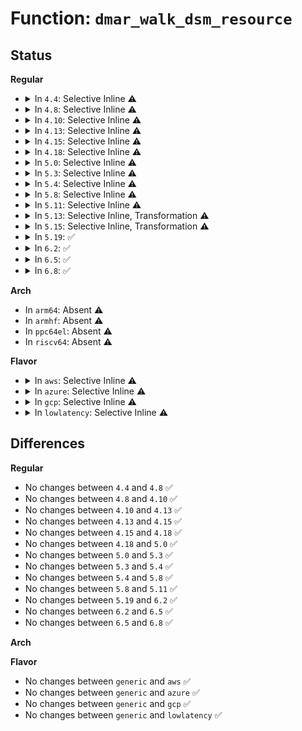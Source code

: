 # Function: <code>dmar_walk_dsm_resource</code>

## Status
<b>Regular</b>
<ul>
<li>
<details>
<summary>In <code>4.4</code>: Selective Inline ⚠️</summary>

```c
int dmar_walk_dsm_resource(acpi_handle handle, int func, dmar_res_handler_t handler, void *arg);
```

**Collision:** Unique Static

**Inline:** Selective

**Transformation:** False

**Instances:**

```
In drivers/iommu/dmar.c (ffffffff815337b0)
Location: drivers/iommu/dmar.c:1800
Inline: True
Direct callers:
  - drivers/iommu/dmar.c:dmar_device_hotplug
  - drivers/iommu/dmar.c:dmar_device_hotplug
  - drivers/iommu/dmar.c:dmar_device_hotplug
  - drivers/iommu/dmar.c:dmar_device_hotplug
  - drivers/iommu/dmar.c:dmar_device_hotplug
  - drivers/iommu/dmar.c:dmar_device_hotplug
  - drivers/iommu/dmar.c:dmar_device_hotplug
  - drivers/iommu/dmar.c:dmar_device_hotplug
  - drivers/iommu/dmar.c:dmar_device_hotplug
  - drivers/iommu/dmar.c:dmar_device_hotplug
  - drivers/iommu/dmar.c:dmar_device_hotplug
  - drivers/iommu/dmar.c:dmar_device_hotplug
  - drivers/iommu/dmar.c:dmar_device_hotplug
```
**Symbols:**

```
ffffffff815337b0-ffffffff81533893: dmar_walk_dsm_resource (STB_LOCAL)
```
</details>
</li>
<li>
<details>
<summary>In <code>4.8</code>: Selective Inline ⚠️</summary>

```c
int dmar_walk_dsm_resource(acpi_handle handle, int func, dmar_res_handler_t handler, void *arg);
```

**Collision:** Unique Static

**Inline:** Selective

**Transformation:** False

**Instances:**

```
In drivers/iommu/dmar.c (ffffffff81588040)
Location: drivers/iommu/dmar.c:1820
Inline: True
Direct callers:
  - drivers/iommu/dmar.c:dmar_device_hotplug
  - drivers/iommu/dmar.c:dmar_device_hotplug
  - drivers/iommu/dmar.c:dmar_device_hotplug
  - drivers/iommu/dmar.c:dmar_device_hotplug
  - drivers/iommu/dmar.c:dmar_device_hotplug
  - drivers/iommu/dmar.c:dmar_device_hotplug
  - drivers/iommu/dmar.c:dmar_device_hotplug
  - drivers/iommu/dmar.c:dmar_device_hotplug
  - drivers/iommu/dmar.c:dmar_device_hotplug
  - drivers/iommu/dmar.c:dmar_device_hotplug
  - drivers/iommu/dmar.c:dmar_device_hotplug
  - drivers/iommu/dmar.c:dmar_device_hotplug
  - drivers/iommu/dmar.c:dmar_device_hotplug
```
**Symbols:**

```
ffffffff81588040-ffffffff81588128: dmar_walk_dsm_resource (STB_LOCAL)
```
</details>
</li>
<li>
<details>
<summary>In <code>4.10</code>: Selective Inline ⚠️</summary>

```c
int dmar_walk_dsm_resource(acpi_handle handle, int func, dmar_res_handler_t handler, void *arg);
```

**Collision:** Unique Static

**Inline:** Selective

**Transformation:** False

**Instances:**

```
In drivers/iommu/dmar.c (ffffffff815b5700)
Location: drivers/iommu/dmar.c:1821
Inline: True
Direct callers:
  - drivers/iommu/dmar.c:dmar_device_hotplug
  - drivers/iommu/dmar.c:dmar_device_hotplug
  - drivers/iommu/dmar.c:dmar_device_hotplug
  - drivers/iommu/dmar.c:dmar_device_hotplug
  - drivers/iommu/dmar.c:dmar_device_hotplug
  - drivers/iommu/dmar.c:dmar_device_hotplug
  - drivers/iommu/dmar.c:dmar_device_hotplug
  - drivers/iommu/dmar.c:dmar_device_hotplug
  - drivers/iommu/dmar.c:dmar_device_hotplug
  - drivers/iommu/dmar.c:dmar_device_hotplug
  - drivers/iommu/dmar.c:dmar_device_hotplug
  - drivers/iommu/dmar.c:dmar_device_hotplug
  - drivers/iommu/dmar.c:dmar_device_hotplug
```
**Symbols:**

```
ffffffff815b5700-ffffffff815b57e8: dmar_walk_dsm_resource (STB_LOCAL)
```
</details>
</li>
<li>
<details>
<summary>In <code>4.13</code>: Selective Inline ⚠️</summary>

```c
int dmar_walk_dsm_resource(acpi_handle handle, int func, dmar_res_handler_t handler, void *arg);
```

**Collision:** Unique Static

**Inline:** Selective

**Transformation:** False

**Instances:**

```
In drivers/iommu/dmar.c (ffffffff815cb560)
Location: drivers/iommu/dmar.c:1829
Inline: True
Direct callers:
  - drivers/iommu/dmar.c:dmar_device_hotplug
  - drivers/iommu/dmar.c:dmar_device_hotplug
  - drivers/iommu/dmar.c:dmar_device_hotplug
  - drivers/iommu/dmar.c:dmar_device_hotplug
  - drivers/iommu/dmar.c:dmar_device_hotplug
  - drivers/iommu/dmar.c:dmar_device_hotplug
  - drivers/iommu/dmar.c:dmar_device_hotplug
  - drivers/iommu/dmar.c:dmar_device_hotplug
  - drivers/iommu/dmar.c:dmar_device_hotplug
  - drivers/iommu/dmar.c:dmar_device_hotplug
  - drivers/iommu/dmar.c:dmar_device_hotplug
  - drivers/iommu/dmar.c:dmar_device_hotplug
  - drivers/iommu/dmar.c:dmar_device_hotplug
```
**Symbols:**

```
ffffffff815cb560-ffffffff815cb648: dmar_walk_dsm_resource (STB_LOCAL)
```
</details>
</li>
<li>
<details>
<summary>In <code>4.15</code>: Selective Inline ⚠️</summary>

```c
int dmar_walk_dsm_resource(acpi_handle handle, int func, dmar_res_handler_t handler, void *arg);
```

**Collision:** Unique Static

**Inline:** Selective

**Transformation:** False

**Instances:**

```
In drivers/iommu/dmar.c (ffffffff81632330)
Location: drivers/iommu/dmar.c:1833
Inline: True
Direct callers:
  - drivers/iommu/dmar.c:dmar_device_hotplug
  - drivers/iommu/dmar.c:dmar_device_hotplug
  - drivers/iommu/dmar.c:dmar_device_hotplug
  - drivers/iommu/dmar.c:dmar_device_hotplug
  - drivers/iommu/dmar.c:dmar_device_hotplug
  - drivers/iommu/dmar.c:dmar_device_hotplug
  - drivers/iommu/dmar.c:dmar_device_hotplug
  - drivers/iommu/dmar.c:dmar_device_hotplug
  - drivers/iommu/dmar.c:dmar_device_hotplug
  - drivers/iommu/dmar.c:dmar_device_hotplug
  - drivers/iommu/dmar.c:dmar_device_hotplug
  - drivers/iommu/dmar.c:dmar_device_hotplug
  - drivers/iommu/dmar.c:dmar_device_hotplug
```
**Symbols:**

```
ffffffff81632330-ffffffff81632418: dmar_walk_dsm_resource (STB_LOCAL)
```
</details>
</li>
<li>
<details>
<summary>In <code>4.18</code>: Selective Inline ⚠️</summary>

```c
int dmar_walk_dsm_resource(acpi_handle handle, int func, dmar_res_handler_t handler, void *arg);
```

**Collision:** Unique Static

**Inline:** Selective

**Transformation:** False

**Instances:**

```
In drivers/iommu/dmar.c (ffffffff8166d610)
Location: drivers/iommu/dmar.c:1831
Inline: True
Direct callers:
  - drivers/iommu/dmar.c:dmar_device_hotplug
  - drivers/iommu/dmar.c:dmar_device_hotplug
  - drivers/iommu/dmar.c:dmar_device_hotplug
  - drivers/iommu/dmar.c:dmar_device_hotplug
  - drivers/iommu/dmar.c:dmar_device_hotplug
  - drivers/iommu/dmar.c:dmar_device_hotplug
  - drivers/iommu/dmar.c:dmar_device_hotplug
  - drivers/iommu/dmar.c:dmar_device_hotplug
  - drivers/iommu/dmar.c:dmar_device_hotplug
  - drivers/iommu/dmar.c:dmar_device_hotplug
  - drivers/iommu/dmar.c:dmar_device_hotplug
  - drivers/iommu/dmar.c:dmar_device_hotplug
  - drivers/iommu/dmar.c:dmar_device_hotplug
```
**Symbols:**

```
ffffffff8166d610-ffffffff8166d70d: dmar_walk_dsm_resource (STB_LOCAL)
```
</details>
</li>
<li>
<details>
<summary>In <code>5.0</code>: Selective Inline ⚠️</summary>

```c
int dmar_walk_dsm_resource(acpi_handle handle, int func, dmar_res_handler_t handler, void *arg);
```

**Collision:** Unique Static

**Inline:** Selective

**Transformation:** False

**Instances:**

```
In drivers/iommu/dmar.c (ffffffff8168ba20)
Location: drivers/iommu/dmar.c:1862
Inline: True
Direct callers:
  - drivers/iommu/dmar.c:dmar_device_hotplug
  - drivers/iommu/dmar.c:dmar_device_hotplug
  - drivers/iommu/dmar.c:dmar_device_hotplug
  - drivers/iommu/dmar.c:dmar_device_hotplug
  - drivers/iommu/dmar.c:dmar_device_hotplug
  - drivers/iommu/dmar.c:dmar_device_hotplug
  - drivers/iommu/dmar.c:dmar_device_hotplug
  - drivers/iommu/dmar.c:dmar_device_hotplug
  - drivers/iommu/dmar.c:dmar_device_hotplug
  - drivers/iommu/dmar.c:dmar_device_hotplug
  - drivers/iommu/dmar.c:dmar_device_hotplug
  - drivers/iommu/dmar.c:dmar_device_hotplug
  - drivers/iommu/dmar.c:dmar_device_hotplug
```
**Symbols:**

```
ffffffff8168ba20-ffffffff8168bb1d: dmar_walk_dsm_resource (STB_LOCAL)
```
</details>
</li>
<li>
<details>
<summary>In <code>5.3</code>: Selective Inline ⚠️</summary>

```c
int dmar_walk_dsm_resource(acpi_handle handle, int func, dmar_res_handler_t handler, void *arg);
```

**Collision:** Unique Static

**Inline:** Selective

**Transformation:** False

**Instances:**

```
In drivers/iommu/dmar.c (ffffffff816c3420)
Location: drivers/iommu/dmar.c:1851
Inline: True
Direct callers:
  - drivers/iommu/dmar.c:dmar_device_hotplug
  - drivers/iommu/dmar.c:dmar_device_hotplug
  - drivers/iommu/dmar.c:dmar_device_hotplug
  - drivers/iommu/dmar.c:dmar_device_hotplug
  - drivers/iommu/dmar.c:dmar_device_hotplug
  - drivers/iommu/dmar.c:dmar_device_hotplug
  - drivers/iommu/dmar.c:dmar_device_hotplug
  - drivers/iommu/dmar.c:dmar_device_hotplug
  - drivers/iommu/dmar.c:dmar_device_hotplug
  - drivers/iommu/dmar.c:dmar_device_hotplug
  - drivers/iommu/dmar.c:dmar_device_hotplug
  - drivers/iommu/dmar.c:dmar_device_hotplug
  - drivers/iommu/dmar.c:dmar_device_hotplug
```
**Symbols:**

```
ffffffff816c3420-ffffffff816c350d: dmar_walk_dsm_resource (STB_LOCAL)
```
</details>
</li>
<li>
<details>
<summary>In <code>5.4</code>: Selective Inline ⚠️</summary>

```c
int dmar_walk_dsm_resource(acpi_handle handle, int func, dmar_res_handler_t handler, void *arg);
```

**Collision:** Unique Static

**Inline:** Selective

**Transformation:** False

**Instances:**

```
In drivers/iommu/dmar.c (ffffffff816e6370)
Location: drivers/iommu/dmar.c:1929
Inline: True
Direct callers:
  - drivers/iommu/dmar.c:dmar_device_hotplug
  - drivers/iommu/dmar.c:dmar_device_hotplug
  - drivers/iommu/dmar.c:dmar_device_hotplug
  - drivers/iommu/dmar.c:dmar_device_hotplug
  - drivers/iommu/dmar.c:dmar_device_hotplug
  - drivers/iommu/dmar.c:dmar_device_hotplug
  - drivers/iommu/dmar.c:dmar_device_hotplug
  - drivers/iommu/dmar.c:dmar_device_hotplug
  - drivers/iommu/dmar.c:dmar_device_hotplug
  - drivers/iommu/dmar.c:dmar_device_hotplug
  - drivers/iommu/dmar.c:dmar_device_hotplug
  - drivers/iommu/dmar.c:dmar_device_hotplug
  - drivers/iommu/dmar.c:dmar_device_hotplug
```
**Symbols:**

```
ffffffff816e6370-ffffffff816e645d: dmar_walk_dsm_resource (STB_LOCAL)
```
</details>
</li>
<li>
<details>
<summary>In <code>5.8</code>: Selective Inline ⚠️</summary>

```c
int dmar_walk_dsm_resource(acpi_handle handle, int func, dmar_res_handler_t handler, void *arg);
```

**Collision:** Unique Static

**Inline:** Selective

**Transformation:** False

**Instances:**

```
In drivers/iommu/intel/dmar.c (ffffffff8179c870)
Location: drivers/iommu/intel/dmar.c:2045
Inline: True
Direct callers:
  - drivers/iommu/intel/dmar.c:dmar_hotplug_remove
  - drivers/iommu/intel/dmar.c:dmar_hotplug_remove
  - drivers/iommu/intel/dmar.c:dmar_hotplug_remove
  - drivers/iommu/intel/dmar.c:dmar_hotplug_remove
  - drivers/iommu/intel/dmar.c:dmar_hotplug_remove
  - drivers/iommu/intel/dmar.c:dmar_hotplug_insert
  - drivers/iommu/intel/dmar.c:dmar_hotplug_insert
  - drivers/iommu/intel/dmar.c:dmar_hotplug_insert
  - drivers/iommu/intel/dmar.c:dmar_hotplug_insert
  - drivers/iommu/intel/dmar.c:dmar_hotplug_insert
  - drivers/iommu/intel/dmar.c:dmar_hotplug_insert
  - drivers/iommu/intel/dmar.c:dmar_hotplug_insert
  - drivers/iommu/intel/dmar.c:dmar_hotplug_insert
```
**Symbols:**

```
ffffffff8179c870-ffffffff8179c95b: dmar_walk_dsm_resource (STB_LOCAL)
```
</details>
</li>
<li>
<details>
<summary>In <code>5.11</code>: Selective Inline ⚠️</summary>

```c
int dmar_walk_dsm_resource(acpi_handle handle, int func, dmar_res_handler_t handler, void *arg);
```

**Collision:** Unique Static

**Inline:** Selective

**Transformation:** False

**Instances:**

```
In drivers/iommu/intel/dmar.c (ffffffff817aa540)
Location: drivers/iommu/intel/dmar.c:2083
Inline: True
Direct callers:
  - drivers/iommu/intel/dmar.c:dmar_hotplug_remove
  - drivers/iommu/intel/dmar.c:dmar_hotplug_remove
  - drivers/iommu/intel/dmar.c:dmar_hotplug_remove
  - drivers/iommu/intel/dmar.c:dmar_hotplug_remove
  - drivers/iommu/intel/dmar.c:dmar_hotplug_remove
  - drivers/iommu/intel/dmar.c:dmar_hotplug_insert
  - drivers/iommu/intel/dmar.c:dmar_hotplug_insert
  - drivers/iommu/intel/dmar.c:dmar_hotplug_insert
  - drivers/iommu/intel/dmar.c:dmar_hotplug_insert
  - drivers/iommu/intel/dmar.c:dmar_hotplug_insert
  - drivers/iommu/intel/dmar.c:dmar_hotplug_insert
  - drivers/iommu/intel/dmar.c:dmar_hotplug_insert
  - drivers/iommu/intel/dmar.c:dmar_hotplug_insert
```
**Symbols:**

```
ffffffff817aa540-ffffffff817aa62b: dmar_walk_dsm_resource (STB_LOCAL)
```
</details>
</li>
<li>
<details>
<summary>In <code>5.13</code>: Selective Inline, Transformation ⚠️</summary>

**Collision:** Unique Static

**Inline:** Selective

**Transformation:** True

**Instances:**

```
In drivers/iommu/intel/dmar.c (ffffffff8178dbf8)
Location: drivers/iommu/intel/dmar.c:2153
Inline: True
Inline callers:
  - drivers/iommu/intel/dmar.c:dmar_device_hotplug
  - drivers/iommu/intel/dmar.c:dmar_device_hotplug
  - drivers/iommu/intel/dmar.c:dmar_device_hotplug
  - drivers/iommu/intel/dmar.c:dmar_device_hotplug
  - drivers/iommu/intel/dmar.c:dmar_device_hotplug
  - drivers/iommu/intel/dmar.c:dmar_device_hotplug
  - drivers/iommu/intel/dmar.c:dmar_device_hotplug
  - drivers/iommu/intel/dmar.c:dmar_device_hotplug
  - drivers/iommu/intel/dmar.c:dmar_device_hotplug
  - drivers/iommu/intel/dmar.c:dmar_device_hotplug
  - drivers/iommu/intel/dmar.c:dmar_device_hotplug
  - drivers/iommu/intel/dmar.c:dmar_device_hotplug
  - drivers/iommu/intel/dmar.c:dmar_device_hotplug
Direct callers:
  - drivers/iommu/intel/dmar.c:dmar_device_hotplug
  - drivers/iommu/intel/dmar.c:dmar_device_hotplug
  - drivers/iommu/intel/dmar.c:dmar_device_hotplug
  - drivers/iommu/intel/dmar.c:dmar_device_hotplug
  - drivers/iommu/intel/dmar.c:dmar_device_hotplug
  - drivers/iommu/intel/dmar.c:dmar_device_hotplug
  - drivers/iommu/intel/dmar.c:dmar_device_hotplug
  - drivers/iommu/intel/dmar.c:dmar_device_hotplug
  - drivers/iommu/intel/dmar.c:dmar_device_hotplug
  - drivers/iommu/intel/dmar.c:dmar_device_hotplug
  - drivers/iommu/intel/dmar.c:dmar_device_hotplug
  - drivers/iommu/intel/dmar.c:dmar_device_hotplug
  - drivers/iommu/intel/dmar.c:dmar_device_hotplug
```
**Symbols:**

```
ffffffff8178d2e0-ffffffff8178d3ac: dmar_walk_dsm_resource.part.0 (STB_LOCAL)
```
</details>
</li>
<li>
<details>
<summary>In <code>5.15</code>: Selective Inline, Transformation ⚠️</summary>

**Collision:** Unique Static

**Inline:** Selective

**Transformation:** True

**Instances:**

```
In drivers/iommu/intel/dmar.c (ffffffff81815488)
Location: drivers/iommu/intel/dmar.c:2189
Inline: True
Inline callers:
  - drivers/iommu/intel/dmar.c:dmar_device_hotplug
  - drivers/iommu/intel/dmar.c:dmar_device_hotplug
  - drivers/iommu/intel/dmar.c:dmar_device_hotplug
  - drivers/iommu/intel/dmar.c:dmar_device_hotplug
  - drivers/iommu/intel/dmar.c:dmar_device_hotplug
  - drivers/iommu/intel/dmar.c:dmar_device_hotplug
  - drivers/iommu/intel/dmar.c:dmar_device_hotplug
  - drivers/iommu/intel/dmar.c:dmar_device_hotplug
  - drivers/iommu/intel/dmar.c:dmar_device_hotplug
  - drivers/iommu/intel/dmar.c:dmar_device_hotplug
  - drivers/iommu/intel/dmar.c:dmar_device_hotplug
  - drivers/iommu/intel/dmar.c:dmar_device_hotplug
  - drivers/iommu/intel/dmar.c:dmar_device_hotplug
Direct callers:
  - drivers/iommu/intel/dmar.c:dmar_device_hotplug
  - drivers/iommu/intel/dmar.c:dmar_device_hotplug
  - drivers/iommu/intel/dmar.c:dmar_device_hotplug
  - drivers/iommu/intel/dmar.c:dmar_device_hotplug
  - drivers/iommu/intel/dmar.c:dmar_device_hotplug
  - drivers/iommu/intel/dmar.c:dmar_device_hotplug
  - drivers/iommu/intel/dmar.c:dmar_device_hotplug
  - drivers/iommu/intel/dmar.c:dmar_device_hotplug
  - drivers/iommu/intel/dmar.c:dmar_device_hotplug
  - drivers/iommu/intel/dmar.c:dmar_device_hotplug
  - drivers/iommu/intel/dmar.c:dmar_device_hotplug
  - drivers/iommu/intel/dmar.c:dmar_device_hotplug
  - drivers/iommu/intel/dmar.c:dmar_device_hotplug
```
**Symbols:**

```
ffffffff81814a30-ffffffff81814b9c: dmar_walk_dsm_resource.part.0 (STB_LOCAL)
```
</details>
</li>
<li>
<details>
<summary>In <code>5.19</code>: ✅</summary>

```c
int dmar_walk_dsm_resource(acpi_handle handle, int func, dmar_res_handler_t handler, void *arg);
```

**Collision:** Unique Static

**Inline:** No

**Transformation:** False

**Instances:**

```
In drivers/iommu/intel/dmar.c (ffffffff819558e0)
Location: drivers/iommu/intel/dmar.c:2190
Inline: False
Direct callers:
  - drivers/iommu/intel/dmar.c:dmar_device_hotplug
  - drivers/iommu/intel/dmar.c:dmar_device_hotplug
  - drivers/iommu/intel/dmar.c:dmar_device_hotplug
  - drivers/iommu/intel/dmar.c:dmar_device_hotplug
  - drivers/iommu/intel/dmar.c:dmar_device_hotplug
  - drivers/iommu/intel/dmar.c:dmar_device_hotplug
  - drivers/iommu/intel/dmar.c:dmar_device_hotplug
  - drivers/iommu/intel/dmar.c:dmar_device_hotplug
  - drivers/iommu/intel/dmar.c:dmar_device_hotplug
  - drivers/iommu/intel/dmar.c:dmar_device_hotplug
  - drivers/iommu/intel/dmar.c:dmar_device_hotplug
  - drivers/iommu/intel/dmar.c:dmar_device_hotplug
  - drivers/iommu/intel/dmar.c:dmar_device_hotplug
```
**Symbols:**

```
ffffffff819558e0-ffffffff81955ab5: dmar_walk_dsm_resource (STB_LOCAL)
```
</details>
</li>
<li>
<details>
<summary>In <code>6.2</code>: ✅</summary>

```c
int dmar_walk_dsm_resource(acpi_handle handle, int func, dmar_res_handler_t handler, void *arg);
```

**Collision:** Unique Static

**Inline:** No

**Transformation:** False

**Instances:**

```
In drivers/iommu/intel/dmar.c (ffffffff81abc3f0)
Location: drivers/iommu/intel/dmar.c:2179
Inline: False
Direct callers:
  - drivers/iommu/intel/dmar.c:dmar_device_hotplug
  - drivers/iommu/intel/dmar.c:dmar_device_hotplug
  - drivers/iommu/intel/dmar.c:dmar_device_hotplug
  - drivers/iommu/intel/dmar.c:dmar_device_hotplug
  - drivers/iommu/intel/dmar.c:dmar_device_hotplug
  - drivers/iommu/intel/dmar.c:dmar_device_hotplug
  - drivers/iommu/intel/dmar.c:dmar_device_hotplug
  - drivers/iommu/intel/dmar.c:dmar_device_hotplug
  - drivers/iommu/intel/dmar.c:dmar_device_hotplug
  - drivers/iommu/intel/dmar.c:dmar_device_hotplug
  - drivers/iommu/intel/dmar.c:dmar_device_hotplug
  - drivers/iommu/intel/dmar.c:dmar_device_hotplug
  - drivers/iommu/intel/dmar.c:dmar_device_hotplug
```
**Symbols:**

```
ffffffff81abc3f0-ffffffff81abc5c5: dmar_walk_dsm_resource (STB_LOCAL)
```
</details>
</li>
<li>
<details>
<summary>In <code>6.5</code>: ✅</summary>

```c
int dmar_walk_dsm_resource(acpi_handle handle, int func, dmar_res_handler_t handler, void *arg);
```

**Collision:** Unique Static

**Inline:** No

**Transformation:** False

**Instances:**

```
In drivers/iommu/intel/dmar.c (ffffffff81b08ce0)
Location: drivers/iommu/intel/dmar.c:2202
Inline: False
Direct callers:
  - drivers/iommu/intel/dmar.c:dmar_device_hotplug
  - drivers/iommu/intel/dmar.c:dmar_device_hotplug
  - drivers/iommu/intel/dmar.c:dmar_device_hotplug
  - drivers/iommu/intel/dmar.c:dmar_device_hotplug
  - drivers/iommu/intel/dmar.c:dmar_device_hotplug
  - drivers/iommu/intel/dmar.c:dmar_device_hotplug
  - drivers/iommu/intel/dmar.c:dmar_device_hotplug
  - drivers/iommu/intel/dmar.c:dmar_device_hotplug
  - drivers/iommu/intel/dmar.c:dmar_device_hotplug
  - drivers/iommu/intel/dmar.c:dmar_device_hotplug
  - drivers/iommu/intel/dmar.c:dmar_device_hotplug
  - drivers/iommu/intel/dmar.c:dmar_device_hotplug
  - drivers/iommu/intel/dmar.c:dmar_device_hotplug
```
**Symbols:**

```
ffffffff81b08ce0-ffffffff81b08eb5: dmar_walk_dsm_resource (STB_LOCAL)
```
</details>
</li>
<li>
<details>
<summary>In <code>6.8</code>: ✅</summary>

```c
int dmar_walk_dsm_resource(acpi_handle handle, int func, dmar_res_handler_t handler, void *arg);
```

**Collision:** Unique Static

**Inline:** No

**Transformation:** False

**Instances:**

```
In drivers/iommu/intel/dmar.c (ffffffff81b5cd00)
Location: drivers/iommu/intel/dmar.c:2220
Inline: False
Direct callers:
  - drivers/iommu/intel/dmar.c:dmar_device_hotplug
  - drivers/iommu/intel/dmar.c:dmar_device_hotplug
  - drivers/iommu/intel/dmar.c:dmar_device_hotplug
  - drivers/iommu/intel/dmar.c:dmar_device_hotplug
  - drivers/iommu/intel/dmar.c:dmar_device_hotplug
  - drivers/iommu/intel/dmar.c:dmar_device_hotplug
  - drivers/iommu/intel/dmar.c:dmar_device_hotplug
  - drivers/iommu/intel/dmar.c:dmar_device_hotplug
  - drivers/iommu/intel/dmar.c:dmar_device_hotplug
  - drivers/iommu/intel/dmar.c:dmar_device_hotplug
  - drivers/iommu/intel/dmar.c:dmar_device_hotplug
  - drivers/iommu/intel/dmar.c:dmar_device_hotplug
  - drivers/iommu/intel/dmar.c:dmar_device_hotplug
```
**Symbols:**

```
ffffffff81b5cd00-ffffffff81b5ced5: dmar_walk_dsm_resource (STB_LOCAL)
```
</details>
</li>
</ul>
<b>Arch</b>
<ul>
<li>
In <code>arm64</code>: Absent ⚠️
</li>
<li>
In <code>armhf</code>: Absent ⚠️
</li>
<li>
In <code>ppc64el</code>: Absent ⚠️
</li>
<li>
In <code>riscv64</code>: Absent ⚠️
</li>
</ul>
<b>Flavor</b>
<ul>
<li>
<details>
<summary>In <code>aws</code>: Selective Inline ⚠️</summary>

```c
int dmar_walk_dsm_resource(acpi_handle handle, int func, dmar_res_handler_t handler, void *arg);
```

**Collision:** Unique Static

**Inline:** Selective

**Transformation:** False

**Instances:**

```
In drivers/iommu/dmar.c (ffffffff816abe50)
Location: drivers/iommu/dmar.c:1929
Inline: True
Direct callers:
  - drivers/iommu/dmar.c:dmar_device_hotplug
  - drivers/iommu/dmar.c:dmar_device_hotplug
  - drivers/iommu/dmar.c:dmar_device_hotplug
  - drivers/iommu/dmar.c:dmar_device_hotplug
  - drivers/iommu/dmar.c:dmar_device_hotplug
  - drivers/iommu/dmar.c:dmar_device_hotplug
  - drivers/iommu/dmar.c:dmar_device_hotplug
  - drivers/iommu/dmar.c:dmar_device_hotplug
  - drivers/iommu/dmar.c:dmar_device_hotplug
  - drivers/iommu/dmar.c:dmar_device_hotplug
  - drivers/iommu/dmar.c:dmar_device_hotplug
  - drivers/iommu/dmar.c:dmar_device_hotplug
  - drivers/iommu/dmar.c:dmar_device_hotplug
```
**Symbols:**

```
ffffffff816abe50-ffffffff816abf3d: dmar_walk_dsm_resource (STB_LOCAL)
```
</details>
</li>
<li>
<details>
<summary>In <code>azure</code>: Selective Inline ⚠️</summary>

```c
int dmar_walk_dsm_resource(acpi_handle handle, int func, dmar_res_handler_t handler, void *arg);
```

**Collision:** Unique Static

**Inline:** Selective

**Transformation:** False

**Instances:**

```
In drivers/iommu/dmar.c (ffffffff816897b0)
Location: drivers/iommu/dmar.c:1929
Inline: True
Direct callers:
  - drivers/iommu/dmar.c:dmar_device_hotplug
  - drivers/iommu/dmar.c:dmar_device_hotplug
  - drivers/iommu/dmar.c:dmar_device_hotplug
  - drivers/iommu/dmar.c:dmar_device_hotplug
  - drivers/iommu/dmar.c:dmar_device_hotplug
  - drivers/iommu/dmar.c:dmar_device_hotplug
  - drivers/iommu/dmar.c:dmar_device_hotplug
  - drivers/iommu/dmar.c:dmar_device_hotplug
  - drivers/iommu/dmar.c:dmar_device_hotplug
  - drivers/iommu/dmar.c:dmar_device_hotplug
  - drivers/iommu/dmar.c:dmar_device_hotplug
  - drivers/iommu/dmar.c:dmar_device_hotplug
  - drivers/iommu/dmar.c:dmar_device_hotplug
```
**Symbols:**

```
ffffffff816897b0-ffffffff8168989d: dmar_walk_dsm_resource (STB_LOCAL)
```
</details>
</li>
<li>
<details>
<summary>In <code>gcp</code>: Selective Inline ⚠️</summary>

```c
int dmar_walk_dsm_resource(acpi_handle handle, int func, dmar_res_handler_t handler, void *arg);
```

**Collision:** Unique Static

**Inline:** Selective

**Transformation:** False

**Instances:**

```
In drivers/iommu/dmar.c (ffffffff816da030)
Location: drivers/iommu/dmar.c:1929
Inline: True
Direct callers:
  - drivers/iommu/dmar.c:dmar_device_hotplug
  - drivers/iommu/dmar.c:dmar_device_hotplug
  - drivers/iommu/dmar.c:dmar_device_hotplug
  - drivers/iommu/dmar.c:dmar_device_hotplug
  - drivers/iommu/dmar.c:dmar_device_hotplug
  - drivers/iommu/dmar.c:dmar_device_hotplug
  - drivers/iommu/dmar.c:dmar_device_hotplug
  - drivers/iommu/dmar.c:dmar_device_hotplug
  - drivers/iommu/dmar.c:dmar_device_hotplug
  - drivers/iommu/dmar.c:dmar_device_hotplug
  - drivers/iommu/dmar.c:dmar_device_hotplug
  - drivers/iommu/dmar.c:dmar_device_hotplug
  - drivers/iommu/dmar.c:dmar_device_hotplug
```
**Symbols:**

```
ffffffff816da030-ffffffff816da11d: dmar_walk_dsm_resource (STB_LOCAL)
```
</details>
</li>
<li>
<details>
<summary>In <code>lowlatency</code>: Selective Inline ⚠️</summary>

```c
int dmar_walk_dsm_resource(acpi_handle handle, int func, dmar_res_handler_t handler, void *arg);
```

**Collision:** Unique Static

**Inline:** Selective

**Transformation:** False

**Instances:**

```
In drivers/iommu/dmar.c (ffffffff816f45e0)
Location: drivers/iommu/dmar.c:1929
Inline: True
Direct callers:
  - drivers/iommu/dmar.c:dmar_device_hotplug
  - drivers/iommu/dmar.c:dmar_device_hotplug
  - drivers/iommu/dmar.c:dmar_device_hotplug
  - drivers/iommu/dmar.c:dmar_device_hotplug
  - drivers/iommu/dmar.c:dmar_device_hotplug
  - drivers/iommu/dmar.c:dmar_device_hotplug
  - drivers/iommu/dmar.c:dmar_device_hotplug
  - drivers/iommu/dmar.c:dmar_device_hotplug
  - drivers/iommu/dmar.c:dmar_device_hotplug
  - drivers/iommu/dmar.c:dmar_device_hotplug
  - drivers/iommu/dmar.c:dmar_device_hotplug
  - drivers/iommu/dmar.c:dmar_device_hotplug
  - drivers/iommu/dmar.c:dmar_device_hotplug
```
**Symbols:**

```
ffffffff816f45e0-ffffffff816f46cd: dmar_walk_dsm_resource (STB_LOCAL)
```
</details>
</li>
</ul>

## Differences
<b>Regular</b>
<ul>
<li>
No changes between <code>4.4</code> and <code>4.8</code> ✅
</li>
<li>
No changes between <code>4.8</code> and <code>4.10</code> ✅
</li>
<li>
No changes between <code>4.10</code> and <code>4.13</code> ✅
</li>
<li>
No changes between <code>4.13</code> and <code>4.15</code> ✅
</li>
<li>
No changes between <code>4.15</code> and <code>4.18</code> ✅
</li>
<li>
No changes between <code>4.18</code> and <code>5.0</code> ✅
</li>
<li>
No changes between <code>5.0</code> and <code>5.3</code> ✅
</li>
<li>
No changes between <code>5.3</code> and <code>5.4</code> ✅
</li>
<li>
No changes between <code>5.4</code> and <code>5.8</code> ✅
</li>
<li>
No changes between <code>5.8</code> and <code>5.11</code> ✅
</li>
<li>
No changes between <code>5.19</code> and <code>6.2</code> ✅
</li>
<li>
No changes between <code>6.2</code> and <code>6.5</code> ✅
</li>
<li>
No changes between <code>6.5</code> and <code>6.8</code> ✅
</li>
</ul>
<b>Arch</b>
<ul>
</ul>
<b>Flavor</b>
<ul>
<li>
No changes between <code>generic</code> and <code>aws</code> ✅
</li>
<li>
No changes between <code>generic</code> and <code>azure</code> ✅
</li>
<li>
No changes between <code>generic</code> and <code>gcp</code> ✅
</li>
<li>
No changes between <code>generic</code> and <code>lowlatency</code> ✅
</li>
</ul>
